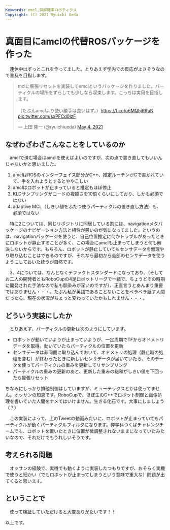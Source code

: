 ```yaml
---
Keywords: emcl,詳解確率ロボティクス
Copyright: (C) 2021 Ryuichi Ueda
---
```


# 真面目にamclの代替ROSパッケージを作った

　連休中はずっとこれを作ってました。とりあえず学内での反応がよさそうなので普及を目指します。

<blockquote class="twitter-tweet" data-partner="tweetdeck"><p lang="ja" dir="ltr">mclに膨張リセットを実装してemclというパッケージを作りました。パーティクルの場所をずらしても少しなら収束します。こっちは実用を目指します。<br><br>（たぶんamclより使い勝手は良いはず。）<a href="https://t.co/u6MQhjRRuN">https://t.co/u6MQhjRRuN</a> <a href="https://t.co/sxPFCd0IzF">pic.twitter.com/sxPFCd0IzF</a></p>&mdash; 上田 隆一 (@ryuichiueda) <a href="https://twitter.com/ryuichiueda/status/1389450563503280128?ref_src=twsrc%5Etfw">May 4, 2021</a></blockquote>
<script async src="https://platform.twitter.com/widgets.js" charset="utf-8"></script>

## なぜわざわざこんなことをしているのか

　amclで済む場合はamclを使えばよいのですが、次の点で書き直してもいいんじゃないかと思いました。

1. amclはROSのインターフェイス部分がC++、推定ルーチンがCで書かれていて、手を入れようとするとややこしい
2. amclはロボットが止まっていると推定もほぼ停止
3. KLDサンプリングがコードの複雑さを10倍くらいにしており、しかも必須ではない
4. adaptive MCL（しきい値をふたつ使うパーティクルの置き直し方法）も、必須ではない

　特に2については、同じリポジトリに同居している割には、navigationメタパッケージのナビゲーション方法と相性が悪いのが気になってました。というのは、navigationパッケージを使うと、自己位置推定に何かトラブルがあったときにロボットが静止することが多く、この場合にamclも止まってしまうと何も解決しないからです。もちろん、ロボットが静止していてもセンサデータを無理やり取り込むことはできるのですが、それなら最初から全部のセンサデータを使うようにしておいたほうが自然です。

　3、4については、なんとなくデファクトスタンダードになっており、（そしてお二人の開発者ともRoboCupの4足ロボットリーグで一緒で、ちょうどその時期に開発された手法なので私も馴染みが深いのですが）、正直言うとあんまり重要ではありません・・・。たぶん私が英語であることないことをベラベラ話す人間だったら、現在の状況がちょっと変わっていたかもしれません・・・。

## どういう実装にしたか

　とりあえず、パーティクルの更新は次のようにしています。

* ロボットが動いていようが止まっていようが、一定周期でTFからオドメトリデータを取得。動いていたらパーティクルの位置を更新
* センサデータは非同期に取り込んでおいて、オドメトリの処理（静止時の処理を含む）が終わったときに新しいセンサデータが届いていたら、そのデータを使ってパーティクルの重みを更新してリサンプリング
* パーティクルの重みの更新のあと、更新した重みの総和がしきい値を下回ったら膨張リセット

ちなみにしっかり排他制御はしていますが、ミューテックスとかは使ってません。オッサンの知恵です。RoboCupで、ほぼ生のC++でロボット制御と画像処理を書いていた人間をナメてはいけません。生きる化石です。大事にしましょう（？）


　この実装によって、上のTweetの動画みたいに、ロボットが止まっていてもパーティクルが動くパーティクルフィルタになります。弊学科つくばチャレンジチームでも、ロボットを置いたときに位置が微調整されないままになっていたみたいなので、それだけでもうれしいそうです。

## 考えられる問題


　オッサンの経験で、実機でも動くように実装したつもりですが、おそらく実機で使うと細かい（でもロボットが止まってしまうという意味で重大な）問題が出てくると思います。


## ということで

　使って検証していただけると大変ありがたいです！！



以上です。
